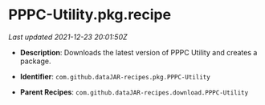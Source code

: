 # PPPC-Utility.pkg.recipe

_Last updated 2021-12-23 20:01:50Z_

- **Description**: Downloads the latest version of PPPC Utility and creates a package.

- **Identifier**: `com.github.dataJAR-recipes.pkg.PPPC-Utility`

- **Parent Recipes**: `com.github.dataJAR-recipes.download.PPPC-Utility`
